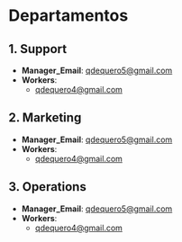 # Departamentos

## 1. Support
- **Manager_Email**: qdequero5@gmail.com  
- **Workers**:  
  - qdequero4@gmail.com

## 2. Marketing
- **Manager_Email**: qdequero5@gmail.com  
- **Workers**:  
  - qdequero4@gmail.com

## 3. Operations
- **Manager_Email**: qdequero5@gmail.com  
- **Workers**:  
  - qdequero4@gmail.com
